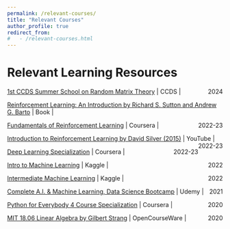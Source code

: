 ```yaml
---
permalink: /relevant-courses/
title: "Relevant Courses"
author_profile: true
redirect_from:
#   - /relevant-courses.html
---
```


# Relevant Learning Resources

[1st CCDS Summer School on Random Matrix Theory](https://ccds.ai/1st-ccds-summer-school-on-random-matrix-theory/) | CCDS | <span style="float: right;">2024</span>

[Reinforcement Learning: An Introduction by Richard S. Sutton and Andrew G. Barto](https://web.stanford.edu/class/psych209/Readings/SuttonBartoIPRLBook2ndEd.pdf) | Book | <span style="float: right;"> </span>

[Fundamentals of Reinforcement Learning](https://www.coursera.org/learn/fundamentals-of-reinforcement-learning?specialization=reinforcement-learning) | Coursera | <span style="float: right;">2022-23</span>

[Introduction to Reinforcement Learning by David Silver (2015)](https://www.youtube.com/playlist?list=PLqYmG7hTraZDM-OYHWgPebj2MfCFzFObQ) | YouTube | <span style="float: right;">2022-23</span>

[Deep Learning Specialization](https://www.coursera.org/specializations/deep-learning) | Coursera | <span style="float: right;">2022-23</span>

[Intro to Machine Learning](https://www.kaggle.com/learn/certification/jahirsadikmonon/intro-to-machine-learning) | Kaggle | <span style="float: right;">2022</span>

[Intermediate Machine Learning](https://www.kaggle.com/learn/certification/jahirsadikmonon/intermediate-machine-learning) | Kaggle | <span style="float: right;">2022</span>

[Complete A.I. & Machine Learning, Data Science Bootcamp](https://www.udemy.com/course/complete-machine-learning-and-data-science-zero-to-mastery/?couponCode=ST8MT101424) | Udemy | <span style="float: right;">2021</span>

[Python for Everybody 4 Course Specialization](https://www.coursera.org/specializations/python) | Coursera | <span style="float: right;">2020</span>

[MIT 18.06 Linear Algebra by Gilbert Strang](https://web.mit.edu/18.06/www/) | OpenCourseWare | <span style="float: right;">2020</span>
